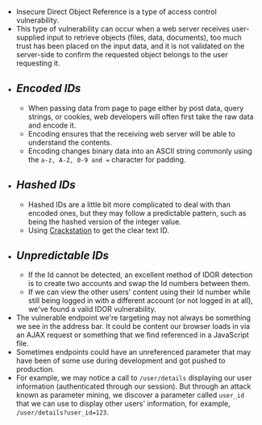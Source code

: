 - Insecure Direct Object Reference is a type of access control vulnerability.
- This type of vulnerability can occur when a web server receives user-supplied input to retrieve objects (files, data, documents), too much trust has been placed on the input data, and it is not validated on the server-side to confirm the requested object belongs to the user requesting it.
- ## *Encoded IDs*
	- When passing data from page to page either by post data, query strings, or cookies, web developers will often first take the raw data and encode it.
	- Encoding ensures that the receiving web server will be able to understand the contents.
	- Encoding changes binary data into an ASCII string commonly using the `a-z, A-Z, 0-9 and =` character for padding.
- ## *Hashed IDs*
	- Hashed IDs are a little bit more complicated to deal with than encoded ones, but they may follow a predictable pattern, such as being the hashed version of the integer value.
	- Using [Crackstation](https://crackstation.net/) to get the clear text ID.
- ## *Unpredictable IDs*
	- If the Id cannot be detected, an excellent method of IDOR detection is to create two accounts and swap the Id numbers between them.
	- If we can view the other users' content using their Id number while still being logged in with a different account (or not logged in at all), we've found a valid IDOR vulnerability.
- The vulnerable endpoint we're targeting may not always be something we see in the address bar. It could be content our browser loads in via an AJAX request or something that we find referenced in a JavaScript file.
- Sometimes endpoints could have an unreferenced parameter that may have been of some use during development and got pushed to production.
- For example, we may notice a call to `/user/details` displaying our user information (authenticated through our session). But through an attack known as parameter mining, we discover a parameter called `user_id` that we can use to display other users' information, for example, `/user/details?user_id=123`.